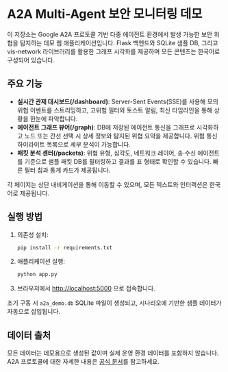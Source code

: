 # A2A Multi-Agent 보안 모니터링 데모

이 저장소는 Google A2A 프로토콜 기반 다중 에이전트 환경에서 발생 가능한 보안 위협을
탐지하는 데모 웹 애플리케이션입니다. Flask 백엔드와 SQLite 샘플 DB, 그리고 vis-network
라이브러리를 활용한 그래프 시각화를 제공하며 모든 콘텐츠는 한국어로 구성되어
있습니다.

## 주요 기능
- **실시간 관제 대시보드(/dashboard)**: Server-Sent Events(SSE)를 사용해 모의 위협 이벤트를
  스트리밍하고, 고위험 필터와 토스트 알림, 최신 타임라인을 통해 상황을 한눈에 파악합니다.
- **에이전트 그래프 뷰어(/graph)**: DB에 저장된 에이전트 통신을 그래프로 시각화하고 노드 또는
  간선 선택 시 상세 정보와 탐지된 위협 요약을 제공합니다. 위험 통신 하이라이트 목록으로
  세부 분석이 가능합니다.
- **패킷 분석 센터(/packets)**: 위협 유형, 심각도, 네트워크 레이어, 송·수신 에이전트를 기준으로
  샘플 패킷 DB를 필터링하고 결과를 표 형태로 확인할 수 있습니다. 빠른 필터 칩과 통계 카드가
  제공됩니다.

각 페이지는 상단 내비게이션을 통해 이동할 수 있으며, 모든 텍스트와 인터랙션은 한국어로 제공됩니다.

## 실행 방법

1. 의존성 설치:

   ```bash
   pip install -r requirements.txt
   ```

2. 애플리케이션 실행:

   ```bash
   python app.py
   ```

3. 브라우저에서 <http://localhost:5000> 으로 접속합니다.

초기 구동 시 `a2a_demo.db` SQLite 파일이 생성되고, 시나리오에 기반한 샘플 데이터가 자동으로
삽입됩니다.

## 데이터 출처

모든 데이터는 데모용으로 생성된 값이며 실제 운영 환경 데이터를 포함하지 않습니다.
A2A 프로토콜에 대한 자세한 내용은 [공식 문서](https://a2a-protocol.org/latest/)를 참고하세요.
